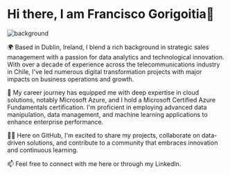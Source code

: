 # Hi there, I am Francisco Gorigoitia👋

![background](https://github.com/FJGM2023015/FJGM2023015/assets/145473325/bdc54944-e426-4d0c-acd7-ccd094afb6eb)

🌍 Based in Dublin, Ireland, I blend a rich background in strategic sales management with a passion for data analytics and technological innovation. With over a decade of experience across the telecommunications industry in Chile, I've led numerous digital transformation projects with major impacts on business operations and growth.

💼 My career journey has equipped me with deep expertise in cloud solutions, notably Microsoft Azure, and I hold a Microsoft Certified Azure Fundamentals certification. I'm proficient in employing advanced data manipulation, data management, and machine learning applications to enhance enterprise performance.

👨‍💻 Here on GitHub, I'm excited to share my projects, collaborate on data-driven solutions, and contribute to a community that embraces innovation and continuous learning.

📫 Feel free to connect with me here or through my LinkedIn.
<!--
**FJGM2023015/FJGM2023015** is a ✨ _special_ ✨ repository because its `README.md` (this file) appears on your GitHub profile.

Here are some ideas to get you started:

- 🔭 I’m currently working on ...
- 🌱 I’m currently learning ...
- 👯 I’m looking to collaborate on ...
- 🤔 I’m looking for help with ...
- 💬 Ask me about ...
- 📫 How to reach me: ...
- 😄 Pronouns: ...
- ⚡ Fun fact: ...
-->
